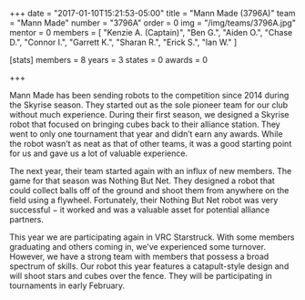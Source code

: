 +++
date = "2017-01-10T15:21:53-05:00"
title = "Mann Made (3796A)"
team = "Mann Made"
number  = "3796A"
order = 0
img = "/img/teams/3796A.jpg"
mentor = 0
members = [
  "Kenzie A. (Captain)",
  "Ben G.",
  "Aiden O.",
  "Chase D.",
  "Connor I.",
  "Garrett K.",
  "Sharan R.",
  "Erick S.",
  "Ian W."
]

  [stats]
    members = 8
    years   = 3
    states  = 0
    awards  = 0




+++

Mann Made has been sending robots to the competition since 2014 during the Skyrise season. They started out as the sole pioneer team for our club without much experience. During their first season, we designed a Skyrise robot that focused on bringing cubes back to their alliance station. They went to only one tournament that year and didn’t earn any awards. While the robot wasn’t as neat as that of other teams, it was a good starting point for us and gave us a lot of valuable experience.

The next year, their team started again with an influx of new members. The game for that season was Nothing But Net. They designed a robot that could collect balls off of the ground and shoot them from anywhere on the field using a flywheel. Fortunately, their Nothing But Net robot was very successful − it worked and was a valuable asset for potential alliance partners.

This year we are participating again in VRC Starstruck. With some members graduating and others coming in, we’ve experienced some turnover. However, we have a strong team with members that possess a broad spectrum of skills. Our robot this year features a catapult-style design and will shoot stars and cubes over the fence. They will be participating in tournaments in early February.
